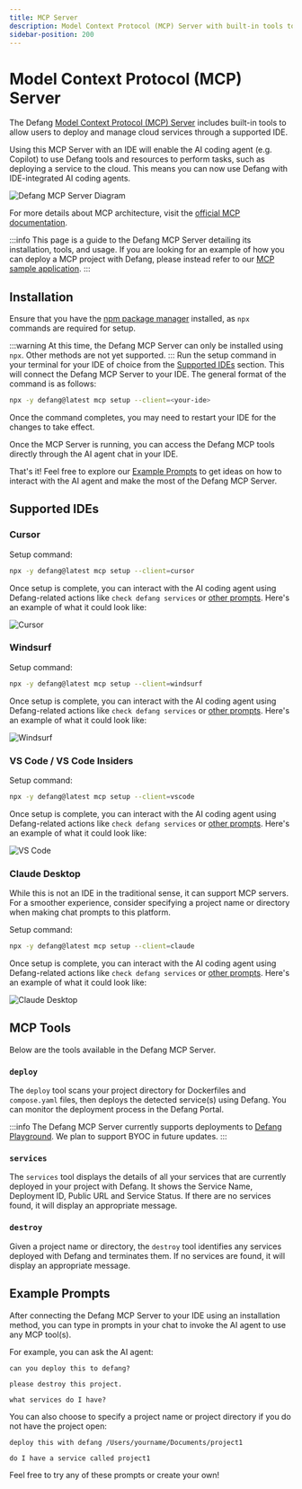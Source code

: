 ```yaml
---
title: MCP Server
description: Model Context Protocol (MCP) Server with built-in tools to allow users to deploy with Defang through a supported IDE.
sidebar-position: 200
---
```


# Model Context Protocol (MCP) Server

The Defang [Model Context Protocol (MCP) Server](https://github.com/DefangLabs/defang/tree/main/src/pkg/mcp) includes built-in tools to allow users to deploy and manage cloud services through a supported IDE.

Using this MCP Server with an IDE will enable the AI coding agent (e.g. Copilot) to use Defang tools and resources to perform tasks, such as deploying a service to the cloud. This means you can now use Defang with IDE-integrated AI coding agents.

![Defang MCP Server Diagram](/img/mcp-concept/diagram.png)

For more details about MCP architecture, visit the [official MCP documentation](https://modelcontextprotocol.io/introduction).

:::info
This page is a guide to the Defang MCP Server detailing its installation, tools, and usage. If you are looking for an example of how you can deploy a MCP project with Defang, please instead refer to our [MCP sample application](https://github.com/DefangLabs/samples/tree/main/samples/mcp).
:::

## Installation

Ensure that you have the [npm package manager](https://docs.npmjs.com/downloading-and-installing-node-js-and-npm) installed, as `npx` commands are required for setup.

:::warning
At this time, the Defang MCP Server can only be installed using `npx`. Other methods are not yet supported.
:::
Run the setup command in your terminal for your IDE of choice from the [Supported IDEs](#supported-ides) section. This will connect the Defang MCP Server to your IDE. The general format of the command is as follows:

```bash
npx -y defang@latest mcp setup --client=<your-ide>
```

Once the command completes, you may need to restart your IDE for the changes to take effect.

Once the MCP Server is running, you can access the Defang MCP tools directly through the AI agent chat in your IDE.

That's it! Feel free to explore our [Example Prompts](#example-prompts) to get ideas on how to interact with the AI agent and make the most of the Defang MCP Server.

## Supported IDEs

### Cursor

Setup command:

```bash
npx -y defang@latest mcp setup --client=cursor
```

Once setup is complete, you can interact with the AI coding agent using Defang-related actions like `check defang services` or [other prompts](#example-prompts). Here's an example of what it could look like:

![Cursor](/img/mcp-concept/cursor.png)

### Windsurf

Setup command:

```bash
npx -y defang@latest mcp setup --client=windsurf
```

Once setup is complete, you can interact with the AI coding agent using Defang-related actions like `check defang services` or [other prompts](#example-prompts). Here's an example of what it could look like:

![Windsurf](/img/mcp-concept/windsurf.png)

### VS Code / VS Code Insiders

Setup command:

```bash
npx -y defang@latest mcp setup --client=vscode
```

Once setup is complete, you can interact with the AI coding agent using Defang-related actions like `check defang services` or [other prompts](#example-prompts). Here's an example of what it could look like:

![VS Code](/img/mcp-concept/vscode.png)

### Claude Desktop

While this is not an IDE in the traditional sense, it can support MCP servers. For a smoother experience, consider specifying a project name or directory when making chat prompts to this platform.

Setup command:

```bash
npx -y defang@latest mcp setup --client=claude
```

Once setup is complete, you can interact with the AI coding agent using Defang-related actions like `check defang services` or [other prompts](#example-prompts). Here's an example of what it could look like:

![Claude Desktop](/img/mcp-concept/claude.png)

## MCP Tools

Below are the tools available in the Defang MCP Server.

### `deploy`

The `deploy` tool scans your project directory for Dockerfiles and `compose.yaml` files, then deploys the detected service(s) using Defang. You can monitor the deployment process in the Defang Portal.

:::info
The Defang MCP Server currently supports deployments to [Defang Playground](/docs/providers/playground). We plan to support BYOC in future updates.
:::

### `services`

The `services` tool displays the details of all your services that are currently deployed in your project with Defang. It shows the Service Name, Deployment ID, Public URL and Service Status. If there are no services found, it will display an appropriate message.

### `destroy`

Given a project name or directory, the `destroy` tool identifies any services deployed with Defang and terminates them. If no services are found, it will display an appropriate message.

## Example Prompts

After connecting the Defang MCP Server to your IDE using an installation method, you can type in prompts in your chat to invoke the AI agent to use any MCP tool(s).

For example, you can ask the AI agent:

```
can you deploy this to defang?
```

```
please destroy this project.
```

```
what services do I have?
```

You can also choose to specify a project name or project directory if you do not have the project open:

```
deploy this with defang /Users/yourname/Documents/project1
```

```
do I have a service called project1
```

Feel free to try any of these prompts or create your own!
